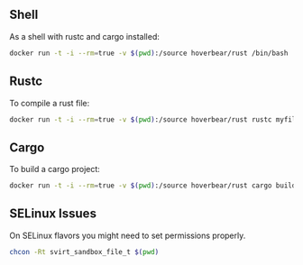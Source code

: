 ## Shell
As a shell with rustc and cargo installed:
```bash
docker run -t -i --rm=true -v $(pwd):/source hoverbear/rust /bin/bash
```
## Rustc

To compile a rust file:
```bash
docker run -t -i --rm=true -v $(pwd):/source hoverbear/rust rustc myfile.rs
```

## Cargo

To build a cargo project:
```bash
docker run -t -i --rm=true -v $(pwd):/source hoverbear/rust cargo build
```

## SELinux Issues
On SELinux flavors you might need to set permissions properly.
```bash
chcon -Rt svirt_sandbox_file_t $(pwd)
```
